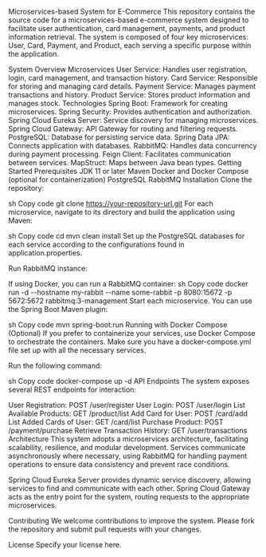 
Microservices-based System for E-Commerce
This repository contains the source code for a microservices-based e-commerce system designed to facilitate user authentication, card management, payments, and product information retrieval. The system is composed of four key microservices: User, Card, Payment, and Product, each serving a specific purpose within the application.

System Overview
Microservices
User Service: Handles user registration, login, card management, and transaction history.
Card Service: Responsible for storing and managing card details.
Payment Service: Manages payment transactions and history.
Product Service: Stores product information and manages stock.
Technologies
Spring Boot: Framework for creating microservices.
Spring Security: Provides authentication and authorization.
Spring Cloud Eureka Server: Service discovery for managing microservices.
Spring Cloud Gateway: API Gateway for routing and filtering requests.
PostgreSQL: Database for persisting service data.
Spring Data JPA: Connects application with databases.
RabbitMQ: Handles data concurrency during payment processing.
Feign Client: Facilitates communication between services.
MapStruct: Maps between Java bean types.
Getting Started
Prerequisites
JDK 11 or later
Maven
Docker and Docker Compose (optional for containerization)
PostgreSQL
RabbitMQ
Installation
Clone the repository:

sh
Copy code
git clone https://your-repository-url.git
For each microservice, navigate to its directory and build the application using Maven:

sh
Copy code
cd <microservice-directory>
mvn clean install
Set up the PostgreSQL databases for each service according to the configurations found in application.properties.

Run RabbitMQ instance:

If using Docker, you can run a RabbitMQ container:
sh
Copy code
docker run -d --hostname my-rabbit --name some-rabbit -p 8080:15672 -p 5672:5672 rabbitmq:3-management
Start each microservice. You can use the Spring Boot Maven plugin:

sh
Copy code
mvn spring-boot:run
Running with Docker Compose (Optional)
If you prefer to containerize your services, use Docker Compose to orchestrate the containers. Make sure you have a docker-compose.yml file set up with all the necessary services.

Run the following command:

sh
Copy code
docker-compose up -d
API Endpoints
The system exposes several REST endpoints for interaction:

User Registration: POST /user/register
User Login: POST /user/login
List Available Products: GET /product/list
Add Card for User: POST /card/add
List Added Cards of User: GET /card/list
Purchase Product: POST /payment/purchase
Retrieve Transaction History: GET /user/transactions
Architecture
This system adopts a microservices architecture, facilitating scalability, resilience, and modular development. Services communicate asynchronously where necessary, using RabbitMQ for handling payment operations to ensure data consistency and prevent race conditions.

Spring Cloud Eureka Server provides dynamic service discovery, allowing services to find and communicate with each other. Spring Cloud Gateway acts as the entry point for the system, routing requests to the appropriate microservices.

Contributing
We welcome contributions to improve the system. Please fork the repository and submit pull requests with your changes.

License
Specify your license here.
